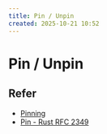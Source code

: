 ```yaml
---
title: Pin / Unpin
created: 2025-10-21 10:52
---
```

<!-- markdownlint-disable MD025 -->

# Pin / Unpin

## Refer

- [Pinning](https://os.phil-opp.com/zh-CN/async-await/#pinning)
- [Pin - Rust RFC 2349](https://github.com/rust-lang/rfcs/blob/master/text/2349-pin.md)
